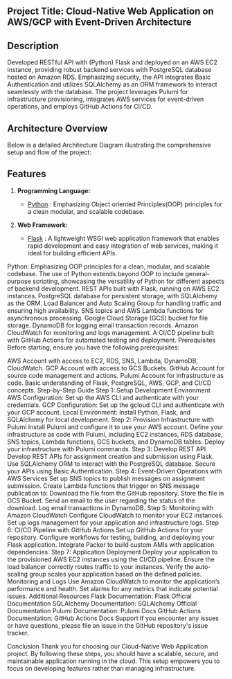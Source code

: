 ## Project Title: Cloud-Native Web Application on AWS/GCP with Event-Driven Architecture

## Description
Developed RESTful API with (Python) Flask and deployed on an AWS EC2 instance, providing robust backend services with PostgreSQL database hosted on Amazon RDS. Emphasizing security, the API integrates Basic Authentication and utilizes SQLAlchemy as an ORM framework to interact seamlessly with the database. The project leverages Pulumi for infrastructure provisioning, integrates AWS services for event-driven operations, and employs GitHub Actions for CI/CD.

## Architecture Overview
Below is a detailed Architecture Diagram illustrating the comprehensive setup and flow of the project:


## Features 
1. **Programming Language:**
    
    - [Python](https://docs.python.org/3.11/) : Emphasizing Object oriented Principles(OOP) principles for a clean modular, and scalable codebase.

2. **Web Framework:**
    
    - [Flask](https://flask.palletsprojects.com/en/latest/) : A lightweight WSGI web application framework that enables rapid development and easy integration of web services, making it ideal for building efficient APIs.
    

Python: Emphasizing OOP principles for a clean, modular, and scalable codebase. The use of Python extends beyond OOP to include general-purpose scripting, showcasing the versatility of Python for different aspects of backend development.
REST APIs built with Flask, running on AWS EC2 instances.
PostgreSQL database for persistent storage, with SQLAlchemy as the ORM.
Load Balancer and Auto Scaling Group for handling traffic and ensuring high availability.
SNS topics and AWS Lambda functions for asynchronous processing.
Google Cloud Storage (GCS) bucket for file storage.
DynamoDB for logging email transaction records.
Amazon CloudWatch for monitoring and logs management.
A CI/CD pipeline built with GitHub Actions for automated testing and deployment.
Prerequisites
Before starting, ensure you have the following prerequisites:

AWS Account with access to EC2, RDS, SNS, Lambda, DynamoDB, CloudWatch.
GCP Account with access to GCS Buckets.
GitHub Account for source code management and actions.
Pulumi Account for infrastructure as code.
Basic understanding of Flask, PostgreSQL, AWS, GCP, and CI/CD concepts.
Step-by-Step Guide
Step 1: Setup Development Environment
AWS Configuration: Set up the AWS CLI and authenticate with your credentials.
GCP Configuration: Set up the gcloud CLI and authenticate with your GCP account.
Local Environment: Install Python, Flask, and SQLAlchemy for local development.
Step 2: Provision Infrastructure with Pulumi
Install Pulumi and configure it to use your AWS account.
Define your infrastructure as code with Pulumi, including EC2 instances, RDS database, SNS topics, Lambda functions, GCS buckets, and DynamoDB tables.
Deploy your infrastructure with Pulumi commands.
Step 3: Develop REST API
Develop REST APIs for assignment creation and submission using Flask.
Use SQLAlchemy ORM to interact with the PostgreSQL database.
Secure your APIs using Basic Authentication.
Step 4: Event-Driven Operations with AWS Services
Set up SNS topics to publish messages on assignment submission.
Create Lambda functions that trigger on SNS message publication to:
Download the file from the GitHub repository.
Store the file in GCS Bucket.
Send an email to the user regarding the status of the download.
Log email transactions in DynamoDB.
Step 5: Monitoring with Amazon CloudWatch
Configure CloudWatch to monitor your EC2 instances.
Set up logs management for your application and infrastructure logs.
Step 6: CI/CD Pipeline with GitHub Actions
Set up GitHub Actions for your repository.
Configure workflows for testing, building, and deploying your Flask application.
Integrate Packer to build custom AMIs with application dependencies.
Step 7: Application Deployment
Deploy your application to the provisioned AWS EC2 instances using the CI/CD pipeline.
Ensure the load balancer correctly routes traffic to your instances.
Verify the auto-scaling group scales your application based on the defined policies.
Monitoring and Logs
Use Amazon CloudWatch to monitor the application’s performance and health.
Set alarms for any metrics that indicate potential issues.
Additional Resources
Flask Documentation: Flask Official Documentation
SQLAlchemy Documentation: SQLAlchemy Official Documentation
Pulumi Documentation: Pulumi Docs
GitHub Actions Documentation: GitHub Actions Docs
Support
If you encounter any issues or have questions, please file an issue in the GitHub repository's issue tracker.

Conclusion
Thank you for choosing our Cloud-Native Web Application project. By following these steps, you should have a scalable, secure, and maintainable application running in the cloud. This setup empowers you to focus on developing features rather than managing infrastructure.